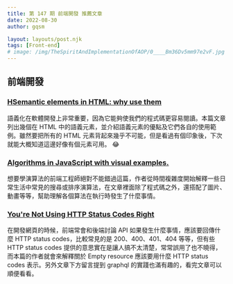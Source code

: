 ```yaml
---
title: 第 147 期 前端開發 推薦文章
date: 2022-08-30
author: gqsm

layout: layouts/post.njk
tags: [Front-end]
# image: /img/TheSpiritAndImplementationOfAOP/0____Bm36Dv5mm97e2vF.jpg
---
```


## 前端開發
<!-- summary -->

### [HSemantic elements in HTML: why use them](https://blog.openreplay.com/semantic-elements-in-html-why-use-them)

語義化在軟體開發上非常重要，因為它能夠使我們的程式碼更容易閱讀。本篇文章列出幾個在 HTML 中的語義元素，並介紹語義元素的優點及它們各自的使用範例。雖然要把所有的 HTML 元素背起來幾乎不可能，但是看過有個印象後，下次就能大概知道這邊好像有個元素可用。 😂

<!-- summary -->

### [Algorithms in JavaScript with visual examples.](https://dev.to/swastikyadav/algorithms-in-javascript-with-visual-examples-gh3)

想要學演算法的前端工程師絕對不能錯過這篇，作者從時間複雜度開始解釋一些日常生活中常見的搜尋或排序演算法，在文章裡面除了程式碼之外，還搭配了圖片、動畫等等，幫助理解各個算法在執行時發生了什麼事情。

### [You're Not Using HTTP Status Codes Right](https://dev.to/pragativerma18/youre-not-using-http-status-codes-right-pc6)

在開發網頁的時候，前端常會和後端討論 API 如果發生什麼事情，應該要回傳什麼 HTTP status codes，比較常見的是 200、400、401、404 等等，但有些 HTTP status codes 提供的意思實在是讓人搞不太清楚，常常誤用了也不曉得，而本篇的作者就會來解釋關於 Empty resource 應該要用什麼 HTTP status codes 表示。另外文章下方留言提到 graphql 的實踐也滿有趣的，看完文章可以順便看看。
